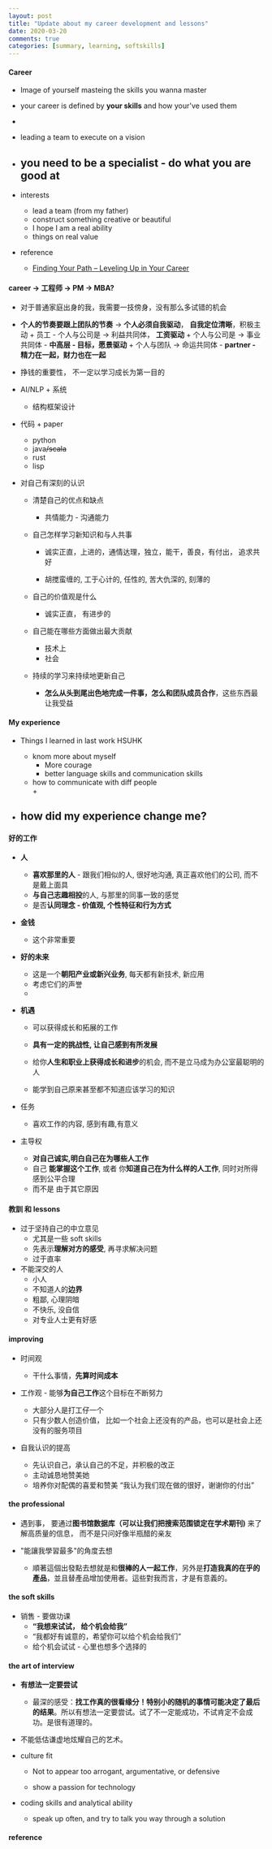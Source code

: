 ```yaml
---
layout: post
title: "Update about my career development and lessons"
date: 2020-03-20
comments: true
categories: [summary, learning, softskills]
---
```


#### Career  
   * Image of yourself masteing the skills you wanna master  
   * your career is defined by **your skills** and how your've used them 
   * 
   * leading a team to execute on a vision  
   *  you need to be a specialist - do what you are good at  
      - 

   * interests  
      - lead a team (from my father)  
      - construct something creative or beautiful  
      - I hope I am a real ability  
      - things on real value  

   * reference  
      - [Finding Your Path – Leveling Up in Your Career](http://katemats.com/finding-your-path-leveling-up-in-your-career/)



#### career -> 工程师 -> PM -> MBA? 
   * 对于普通家庭出身的我，我需要一技傍身，没有那么多试错的机会 

   *  **个人的节奏要跟上团队的节奏** -> **个人必须自我驱动**， **自我定位清晰**，积极主动 
     +  员工 - 个人与公司是 -> 利益共同体， **工资驱动** 
     +  个人与公司是 -> 事业共同体 -  **中高层 - 目标，愿景驱动** 
     +  个人与团队  -> 命运共同体 - **partner - 精力在一起，财力也在一起**  

   * 挣钱的重要性， 不一定以学习成长为第一目的 

   * AI/NLP + 系统
     + 结构框架设计

   * 代码 + paper
     + python  
     + java~~/scala~~  
     + rust  
     + lisp


   * 对自己有深刻的认识 
     + 清楚自己的优点和缺点     
       - 共情能力  - 沟通能力  


     + 自己怎样学习新知识和与人共事 
       - 诚实正直，上进的，通情达理，独立，能干，善良，有付出， 追求共好

       - 胡搅蛮缠的, 工于心计的, 任性的, 苦大仇深的, 刻薄的 

     + 自己的价值观是什么
       - 诚实正直， 有进步的

     + 自己能在哪些方面做出最大贡献
       - 技术上  
       - 社会  

     + 持续的学习来持续地更新自己  
       - **怎么从头到尾出色地完成一件事，怎么和团队成员合作**，这些东西最让我受益 

#### My experience  
  * Things I learned  in last work  HSUHK  
    - knom more about myself  
      + More courage  
      + better language skills and communication skills  
    - how to communicate with diff people  
      + 


  * how did my experience change me?  
    - 



#### 好的工作  
  * **人**  
    - **喜欢那里的人** - 跟我们相似的人, 很好地沟通, 真正喜欢他们的公司, 而不是戴上面具  
    - **与自己志趣相投**的人, 与那里的同事一致的感觉    
    - 是否**认同理念 - 价值观, 个性特征和行为方式**   

  * **金钱** 
    - 这个非常重要  

  * **好的未来**  
    - 这是一个**朝阳产业或新兴业务**, 每天都有新技术, 新应用  
    - 考虑它们的声誉  
    - 

  * **机遇**  
    - 可以获得成长和拓展的工作  
    - **具有一定的挑战性, 让自己感到有所发展**  
    - 给你**人生和职业上获得成长和进步**的机会, 而不是立马成为办公室最聪明的人  
      
    - 能学到自己原来甚至都不知道应该学习的知识  

  * 任务   
    - 喜欢工作的内容, 感到有趣,有意义  

  * 主导权  
    - **对自己诚实,明白自己在为哪些人工作**    
    - 自己  **能掌握这个工作**, 或者 你**知道自己在为什么样的人工作**, 同时对所得感到公平合理  
    - 而不是 由于其它原因  


#### 教訓 和 lessons  
  * 过于坚持自己的中立意见  
    - 尤其是一些 soft skills  
    - 先表示**理解对方的感受**, 再寻求解决问题  
    - 过于直率  
  * 不能深交的人  
    - 小人  
    - 不知道人的**边界**  
    - 粗鄙, 心理阴暗    
    - 不快乐, 没自信  
    - 对专业人士更有好感  

#### improving
+ 时间观 
  - 干什么事情，**先算时间成本** 

+ 工作观 - 能够**为自己工作**这个目标在不断努力 
  - 大部分人是打工仔一个
  - 只有少数人创造价值， 比如一个社会上还没有的产品，也可以是社会上还没有的服务项目 

+ 自我认识的提高 
  - 先认识自己，承认自己的不足，并积极的改正 
  - 主动诚恳地赞美她 
  - 培养你对配偶的喜爱和赞美 “我认为我们现在做的很好，谢谢你的付出” 



#### the professional 
  * 遇到事， 要通过**图书馆数据库（可以让我们把搜索范围锁定在学术期刊)** 来了解高质量的信息， 而不是只问好像半瓶醋的亲友

  * "能讓我學習最多"的角度去想 
     + 順著這個出發點去想就是和**很棒的人一起工作**，另外是**打造我真的在乎的產品**，並且替產品增加使用者。這些對我而言，才是有意義的。

#### the soft skills 
  * 销售 - 要做功课 
    - **“我想来试试， 给个机会给我”** 
    - “我都好有诚意的，希望你可以给个机会给我们”
    - 给个机会试试 - 心里也想多个选择的 


#### the art of interview
  * **有想法一定要尝试** 
     + 最深的感受：**找工作真的很看缘分！特别小的随机的事情可能决定了最后的结果**。所以有想法一定要尝试。试了不一定能成功，不试肯定不会成功。是很有道理的。 

  * 不能低估谦虚地炫耀自己的艺术。

  * culture fit
     + Not to appear too arrogant, argumentative, or defensive

     + show a passion for technology

  * coding skills and analytical ability
     + speak up often, and try to talk you way through a solution

#### reference 

